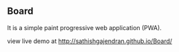 ## Board
It is a simple paint progressive web application (PWA).

view live demo at http://sathishgajendran.github.io/Board/
